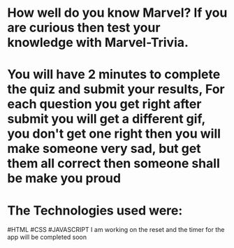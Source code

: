 # How well do you know Marvel? If you are curious then test your knowledge with Marvel-Trivia. 
# You will have 2 minutes to complete the quiz and submit your results, For each question you get right after submit you will get a different gif, you don't get one right then you will make someone very sad, but get them all correct then someone shall be make you proud
# The Technologies used were:
#HTML
#CSS
#JAVASCRIPT 
I am working on the reset and the timer for the app will be completed soon